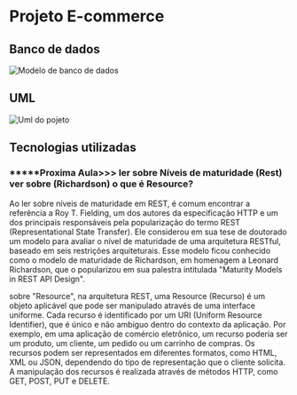 # Projeto E-commerce

## Banco de dados

![Modelo de banco de dados](./assets/image/banco.png "Modelo de banco de dados escrito na 3ª Forma Normal - 3FN")

## UML

![Uml do pojeto](./assets/image/uml.png "Modelo UML")

## Tecnologias utilizadas

### *****Proxima Aula>>> ler sobre Níveis de maturidade (Rest) ver sobre (Richardson) o que é Resource?

Ao ler sobre níveis de maturidade em REST, é comum encontrar a referência a Roy T. Fielding, um dos autores da especificação HTTP e um dos principais responsáveis ​​pela popularização do termo REST (Representational State Transfer). Ele considerou em sua tese de doutorado um modelo para avaliar o nível de maturidade de uma arquitetura RESTful, baseado em seis restrições arquiteturais. Esse modelo ficou conhecido como o modelo de maturidade de Richardson, em homenagem a Leonard Richardson, que o popularizou em sua palestra intitulada "Maturity Models in REST API Design".

sobre "Resource", na arquitetura REST, uma Resource (Recurso) é um objeto aplicável que pode ser manipulado através de uma interface uniforme. Cada recurso é identificado por um URI (Uniform Resource Identifier), que é único e não ambíguo dentro do contexto da aplicação. Por exemplo, em uma aplicação de comércio eletrônico, um recurso poderia ser um produto, um cliente, um pedido ou um carrinho de compras. Os recursos podem ser representados em diferentes formatos, como HTML, XML ou JSON, dependendo do tipo de representação que o cliente solicita. A manipulação dos recursos é realizada através de métodos HTTP, como GET, POST, PUT e DELETE.